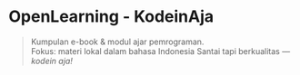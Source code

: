 # OpenLearning - KodeinAja

> Kumpulan e-book & modul ajar pemrograman.  
> Fokus: materi lokal dalam bahasa Indonesia
> Santai tapi berkualitas — _kodein aja!_
